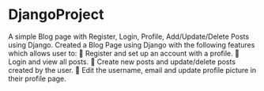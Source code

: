 # DjangoProject
A simple Blog page with Register, Login, Profile, Add/Update/Delete Posts using Django.
Created a Blog Page using Django with the following features which allows user to: 
	Register and set up an account with a profile. 
	Login and view all posts.
	Create new posts and update/delete posts created by the user.
	Edit the username, email and update profile picture in their profile page.
